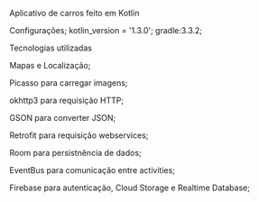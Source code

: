 Aplicativo de carros feito em Kotlin

Configurações;
kotlin_version = '1.3.0';
gradle:3.3.2;

Tecnologias utilizadas

Mapas e Localização;

Picasso para carregar imagens;

okhttp3 para requisição HTTP;

GSON para converter JSON;

Retrofit para requisição webservices;

Room para persistnência de dados;

EventBus para comunicação entre activities;

Firebase para autenticação, Cloud Storage e Realtime Database;
